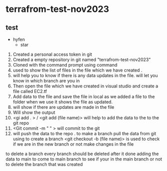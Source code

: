 # terrafrom-test-nov2023
## test
- hyfen
  * star
1.	Created a personal  access token  in git 
2.	Created  a empty repository in git named "terrafrom-test-nov2023" 
3.	Cloned with the command prompt using <git clone> command
4.	<ls> used to show the list of files in the file which we have created .
5.	<Git status> will help you to know if there is any data updates in the file.
    <git branch> will let you know in which branch are you in
6.	Then open the file which we have created in visual studio and create a file called EC2.tf
7.	Add data to the file and save the file in local 
    as we added a file to the folder when we use it shows the file as updated.
8.	<git status> will show if there are updates are made in the file
9.	Will show the output 
10.	<gi add . > / <git add (file name)> will help to add the data to the to the git repo 
11.	<Git commit -m "  " > will commit to the git
12.	<Git push >will push the data to the repo . 
to make a branch
pull the data from git using <git pull>
to create a branch <git checkout -b (file name)> is used 
<git branch> to check if we are in the new branch or not
make changes in the file
<git status>
<git add .>
<git commit -m " ">
<git push> 
<git status>
to delete a branch
every branch should be deleted after it done adding the data to main 
<git branch>
<git checkout main> to come to main branch
<git branch> to see if your in the main branch or not 
<git branch -D (file name)> to delete the branch that was created
